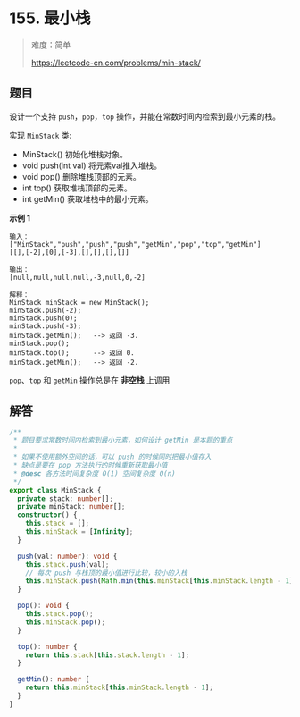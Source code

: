 # 155. 最小栈

> 难度：简单
>
> https://leetcode-cn.com/problems/min-stack/

## 题目

设计一个支持 `push`，`pop`，`top` 操作，并能在常数时间内检索到最小元素的栈。

实现 `MinStack` 类:

- MinStack() 初始化堆栈对象。
- void push(int val) 将元素val推入堆栈。
- void pop() 删除堆栈顶部的元素。
- int top() 获取堆栈顶部的元素。
- int getMin() 获取堆栈中的最小元素。

**示例 1**

```
输入：
["MinStack","push","push","push","getMin","pop","top","getMin"]
[[],[-2],[0],[-3],[],[],[],[]]

输出：
[null,null,null,null,-3,null,0,-2]

解释：
MinStack minStack = new MinStack();
minStack.push(-2);
minStack.push(0);
minStack.push(-3);
minStack.getMin();   --> 返回 -3.
minStack.pop();
minStack.top();      --> 返回 0.
minStack.getMin();   --> 返回 -2.
```

`pop`、`top` 和 `getMin` 操作总是在 **非空栈** 上调用

## 解答
```typescript
/**
 * 题目要求常数时间内检索到最小元素，如何设计 getMin 是本题的重点
 * 
 * 如果不使用额外空间的话，可以 push 的时候同时把最小值存入
 * 缺点是要在 pop 方法执行的时候重新获取最小值
 * @desc 各方法时间复杂度 O(1) 空间复杂度 O(n)
 */
export class MinStack {
  private stack: number[];
  private minStack: number[];
  constructor() {
    this.stack = [];
    this.minStack = [Infinity];
  }

  push(val: number): void {
    this.stack.push(val);
    // 每次 push 与栈顶的最小值进行比较，较小的入栈
    this.minStack.push(Math.min(this.minStack[this.minStack.length - 1], val));
  }

  pop(): void {
    this.stack.pop();
    this.minStack.pop();
  }

  top(): number {
    return this.stack[this.stack.length - 1];
  }

  getMin(): number {
    return this.minStack[this.minStack.length - 1];
  }
}
```